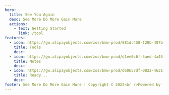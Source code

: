 ```yaml
---
hero:
  title: See You Again
  desc: See More Do More Gain More
  actions:
    - text: Getting Started
      link: /tool
features:
  - icon: https://gw.alipayobjects.com/zos/bmw-prod/881dc458-f20b-407b-947a-95104b5ec82b/k79dm8ih_w144_h144.png
    title: Tools
    desc:
  - icon: https://gw.alipayobjects.com/zos/bmw-prod/d1ee0c6f-5aed-4a45-a507-339a4bfe076c/k7bjsocq_w144_h144.png
    title: Notes
    desc:
  - icon: https://gw.alipayobjects.com/zos/bmw-prod/d60657df-0822-4631-9d7c-e7a869c2f21c/k79dmz3q_w126_h126.png
    title: Ready...
    desc:
footer: See More Do More Gain More | Copyright © 2022<br />Powered by [linshangchun](https://github.com/linshangchun)
---
```


<!-- ## Hello app! -->

